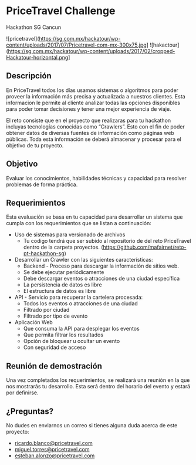 PriceTravel Challenge
===================
Hackathon SG Cancun

![pricetravel](https://sg.com.mx/hackatour/wp-content/uploads/2017/07/Pricetravel-com-mx-300x75.jpg]
![hakactour](https://sg.com.mx/hackatour/wp-content/uploads/2017/02/cropped-Hackatour-horizontal.png]

Descripción
-----------

En PriceTravel todos los días usamos sistemas o algoritmos para poder proveer la información más precisa y actualizada a nuestros clientes. Esta informacion le permite al cliente analizar todas las opciones disponibles para poder tomar decisiones y tener una mejor experiencia de viaje.

El reto consiste que en el proyecto que realizaras para tu hackathon incluyas tecnologías conocidas como “Crawlers”. Esto con el fin de poder obtener datos de diversas fuentes de información como páginas web públicas. Toda esta información se deberá almacenar y procesar  para el objetivo de tu proyecto.

Objetivo 
-----------

Evaluar los conocimientos, habilidades técnicas y capacidad para resolver problemas de forma práctica.

Requerimientos
-----------

Esta evaluación se basa en tu capacidad para desarrollar un sistema que cumpla con los requerimientos que se listan a continuación: 

- Uso de sistemas para versionado de archivos
   - Tu codigo tendrá que ser subido al repositorio de del reto PriceTravel dentro de la carpeta proyectos. (https://github.com/mafairnet/reto-pt-hackathon-sg)
- Desarrollar un Crawler con las siguientes características:
   - Backend - Proceso para descargar la información de sitios web.
   - Se debe ejecutar periódicamente 
   - Debe descargar eventos o atracciones de una ciudad específica 
   - La persistencia de datos es libre 
   - El estructura de datos es libre 
- API - Servicio para recuperar la cartelera procesada: 
   - Todos los eventos o atracciones de una ciudad 
   - Filtrado por ciudad
   - Filtrado por tipo de evento
- Aplicación Web 
   - Que consuma la API para desplegar los eventos
   - Que permita filtrar los resultados 
   - Opción de bloquear u ocultar un evento
   - Con seguridad de acceso 

Reunión de demostración
-----------

Una vez completados los requerimientos, se realizará una reunión en la que nos mostrarás tu desarrollo. Esta será dentro del horario del evento y estará por definirse.

¿Preguntas?
-----------

No dudes en enviarnos un correo si tienes alguna duda acerca de este proyecto:

- ricardo.blanco@pricetravel.com
- miguel.torres@pricetravel.com
- esteban.alonzo@pricetravel.com
